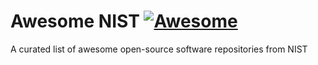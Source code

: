 # Awesome NIST [![Awesome](https://awesome.re/badge.svg)](https://awesome.re)
A curated list of awesome open-source software repositories from NIST

